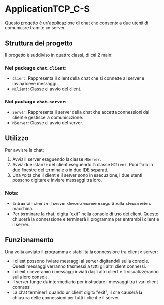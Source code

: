 # ApplicationTCP_C-S

Questo progetto è un'applicazione di chat che consente a due utenti di comunicare tramite un server.

## Struttura del progetto

Il progetto è suddiviso in quattro classi, di cui 2 main:

### Nel package `chat.client`:

- `Client`: Rappresenta il client della chat che si connette al server e invia/riceve messaggi.
- `MClient`: Classe di avvio del client.

### Nel package `chat.server`:

- `Server`: Rappresenta il server della chat che accetta connessioni dai client e gestisce la comunicazione.
- `MServer`: Classe di avvio del server.

## Utilizzo

Per avviare la chat:

1. Avvia il server eseguendo la classe `MServer`.
2. Avvia due istanze del client eseguendo la classe `MClient`. Puoi farlo in due finestre del terminale o in due IDE separati.
3. Una volta che il client e il server sono in esecuzione, i due utenti possono digitare e inviare messaggi tra loro.

### Nota:

- Entrambi i client e il server devono essere eseguiti sulla stessa rete o macchina.
- Per terminare la chat, digita "exit" nella console di uno dei client. Questo chiuderà la connessione e terminerà il programma per entrambi i client e il server.

## Funzionamento

Una volta avviato il programma e stabilita la connessione tra client e server:

- I client possono inviare messaggi al server digitandoli sulla console. Questi messaggi verranno trasmessi a tutti gli altri client connessi.
- I client riceveranno i messaggi inviati dagli altri client e li visualizzeranno sulla loro console.
- Il server funge da intermediario per instradare i messaggi tra i vari client connessi.
- La chat terminerà quando un client digita "exit", il che causerà la chiusura delle connessioni per tutti i client e il server.
